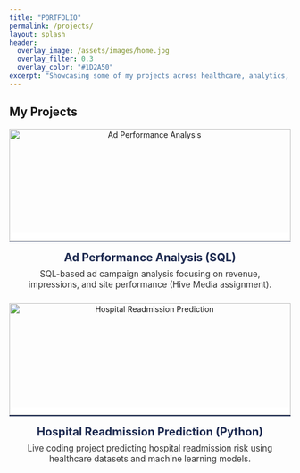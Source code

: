 ```yaml
---
title: "PORTFOLIO"
permalink: /projects/
layout: splash
header:
  overlay_image: /assets/images/home.jpg
  overlay_filter: 0.3
  overlay_color: "#1D2A50"
excerpt: "Showcasing some of my projects across healthcare, analytics, and social impact domains."
---
```


<style>
.project-grid {
  display: grid;
  grid-template-columns: repeat(auto-fit, minmax(300px, 1fr));
  gap: 2rem;
  padding: 2rem 0;
  background-color: #f5f7fa;
  border-radius: 20px;
}

.project-card {
  background: #ffffff;
  border-radius: 12px;
  overflow: hidden;
  text-align: center;
  transition: transform 0.3s ease;
  text-decoration: none;
  color: inherit;
}

.project-card:hover {
  transform: scale(1.03);
}

.project-card img {
  width: 100%;
  height: 200px;
  object-fit: cover;
  border-bottom: 2px solid #1D2A50;
  transition: transform 0.3s ease;
}

.project-card:hover img {
  transform: scale(1.05);
}

.project-title {
  font-size: 1.25rem;
  font-weight: bold;
  margin: 1rem 0 0.5rem 0;
  color: #1D2A50;
}

.project-desc {
  font-size: 0.95rem;
  padding: 0 1rem 1.5rem 1rem;
  color: #333;
}
</style>

## My Projects
<!--
<div class="project-grid">

<a href="https://github.com/TheAEkpo/AEkportfolio/tree/main/Pima-Indian-Diabetes-R" class="project-card" target="_blank">
  <img src="https://via.placeholder.com/400x200?text=Pima+Indian+Diabetes" alt="Pima Indian Diabetes">
  <div class="project-title">Pima Indian Diabetes Analysis (R)</div>
  <div class="project-desc">Exploratory data analysis and feature engineering for diabetes prediction using R language.</div>
</a>


<a href="https://github.com/TheAEkpo/AEkportfolio/tree/main/Feminence-Cycle-Tracker" class="project-card" target="_blank">
  <img src="https://via.placeholder.com/400x200?text=Feminence+Cycle+Tracker" alt="Feminence Cycle Tracker">
  <div class="project-title">Feminence: Cycle Tracker App (C#)</div>
  <div class="project-desc">A Windows-based application built with C# and Visual Studio for menstrual cycle tracking and wellness prediction.</div>
</a>

<a href="https://github.com/TheAEkpo/AEkportfolio/tree/main/Breast-Cancer-XAI" class="project-card" target="_blank">
  <img src="https://via.placeholder.com/400x200?text=Breast+Cancer+XAI" alt="Breast Cancer Survival Prediction">
  <div class="project-title">Breast Cancer Survival Prediction (XAI Techniques)</div>
  <div class="project-desc">Application of explainable AI (XAI) techniques using Python and Jupyter to predict breast cancer survival outcomes.</div>
</a>
-->

<a href="https://github.com/TheAEkpo/AEkportfolio/tree/main/Ad-Performance-SQL" class="project-card" target="_blank">
  <img src="https://via.placeholder.com/400x200?text=Ad+Performance+SQL" alt="Ad Performance Analysis">
  <div class="project-title">Ad Performance Analysis (SQL)</div>
  <div class="project-desc">SQL-based ad campaign analysis focusing on revenue, impressions, and site performance (Hive Media assignment).</div>
</a>

<a href="https://github.com/TheAEkpo/AEkportfolio/tree/main/Hospital-Readmission-Python" class="project-card" target="_blank">
  <img src="https://via.placeholder.com/400x200?text=Hospital+Readmission+Python" alt="Hospital Readmission Prediction">
  <div class="project-title">Hospital Readmission Prediction (Python)</div>
  <div class="project-desc">Live coding project predicting hospital readmission risk using healthcare datasets and machine learning models.</div>
</a>

<!--
<a href="https://github.com/TheAEkpo/AEkportfolio/tree/main/Housing-Access-GCGO" class="project-card" target="_blank">
  <img src="https://via.placeholder.com/400x200?text=Housing+Access+GCGO" alt="Housing Access Platform">
  <div class="project-title">Housing Access Platform (GCGO Project)</div>
  <div class="project-desc">Prototype of a digital housing access and matchmaking platform for underserved urban populations (Global Hackathon Project).</div>
</a>
-->

</div>
